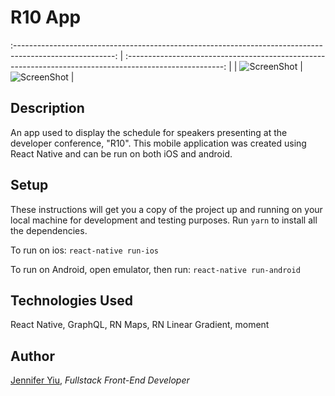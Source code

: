 # R10 App

<!-- -->

:-------------------------------------------------------------------------------------------------------: | :------------------------------------------------------------------------------------------------------: |
| ![ScreenShot](https://github.com/jenjjy/R10-App/blob/master/js/assets/images/screenshot-ios-schedule.png) | ![ScreenShot](https://github.com/jenjjy/R10-App/blob/master/js/assets/images/screenshot-ios-session.png) |

<!-- -->
<!-- -->

## Description

An app used to display the schedule for speakers presenting at the developer conference, "R10". This mobile application was created using React Native and can be run on both iOS and android.

## Setup

These instructions will get you a copy of the project up and running on your local machine for development and testing purposes. Run `yarn` to install all the dependencies.

To run on ios: `react-native run-ios`

To run on Android, open emulator, then run: `react-native run-android`

## Technologies Used

React Native, GraphQL, RN Maps, RN Linear Gradient, moment

## Author

[Jennifer Yiu](https://www.linkedin.com/in/jennifer-yiu-12145836/), _Fullstack Front-End Developer_
